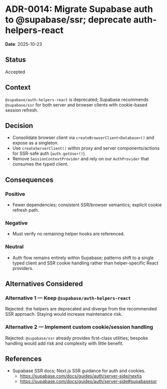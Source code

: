 # ADR-0014: Migrate Supabase auth to @supabase/ssr; deprecate auth-helpers-react

**Date**: 2025-10-23

## Status

Accepted

## Context

`@supabase/auth-helpers-react` is deprecated; Supabase recommends `@supabase/ssr` for both server and browser clients with cookie-based session refresh.

## Decision

- Consolidate browser client via `createBrowserClient<Database>()` and expose as a singleton.
- Use `createServerClient()` within proxy and server components/actions for SSR-safe auth (`auth.getUser()`).
- Remove `SessionContextProvider` and rely on our `AuthProvider` that consumes the typed client.

## Consequences

### Positive

- Fewer dependencies; consistent SSR/browser semantics; explicit cookie refresh path.

### Negative

- Must verify no remaining helper hooks are referenced.

### Neutral

- Auth flow remains entirely within Supabase; patterns shift to a single typed client and SSR cookie handling rather than helper-specific React providers.

## Alternatives Considered

### Alternative 1 — Keep `@supabase/auth-helpers-react`

Rejected: the helpers are deprecated and diverge from the recommended SSR approach. Staying would increase maintenance risk.

### Alternative 2 — Implement custom cookie/session handling

Rejected: `@supabase/ssr` already provides first-class utilities; bespoke handling would add risk and complexity with little benefit.

## References

- Supabase SSR docs; Next.js SSR guidance for auth and cookies.
  - <https://supabase.com/docs/guides/auth/server-side/nextjs>
  - <https://supabase.com/docs/guides/auth/server-side#supabasessr>
